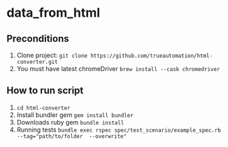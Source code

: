# data_from_html

## Preconditions

1. Clone project: `git clone https://github.com/trueautomation/html-converter.git`
2. You must have latest chromeDriver `brew install --cask chromedriver`

## How to run script

1. `cd html-converter`
2. Install bundler gem `gem install bundler`
3. Downloads ruby gem `bundle install`
4. Running tests `bundle exec rspec spec/test_scenario/example_spec.rb --tag="path/to/folder  --overwrite"`
